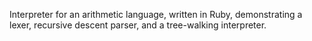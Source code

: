Interpreter for an arithmetic language, written in Ruby, demonstrating a lexer, recursive descent parser, and a tree-walking interpreter.